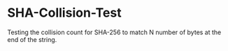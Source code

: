 # SHA-Collision-Test
Testing the collision count for SHA-256 to match N number of bytes at the end of the string.
